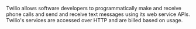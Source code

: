 Twilio allows software developers to programmatically make and receive phone calls and send and receive text messages using its web service APIs. Twilio's services are accessed over HTTP and are billed based on usage.